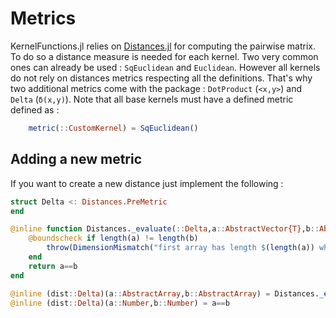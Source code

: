 # Metrics

KernelFunctions.jl relies on [Distances.jl]() for computing the pairwise matrix.
To do so a distance measure is needed for each kernel. Two very common ones can already be used : `SqEuclidean` and `Euclidean`.
However all kernels do not rely on distances metrics respecting all the definitions. That's why two additional metrics come with the package : `DotProduct` (`<x,y>`) and `Delta` (`δ(x,y)`).
Note that all base kernels must have a defined metric defined as :
```julia
    metric(::CustomKernel) = SqEuclidean()
```

## Adding a new metric

If you want to create a new distance just implement the following :

```julia
struct Delta <: Distances.PreMetric
end

@inline function Distances._evaluate(::Delta,a::AbstractVector{T},b::AbstractVector{T}) where {T}
    @boundscheck if length(a) != length(b)
        throw(DimensionMismatch("first array has length $(length(a)) which does not match the length of the second, $(length(b))."))
    end
    return a==b
end

@inline (dist::Delta)(a::AbstractArray,b::AbstractArray) = Distances._evaluate(dist,a,b)
@inline (dist::Delta)(a::Number,b::Number) = a==b
```
